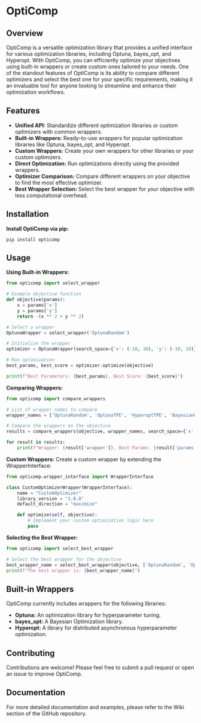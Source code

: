 # OptiComp
## Overview
OptiComp is a versatile optimization library that provides a unified interface for various optimization libraries, including Optuna, bayes_opt, and Hyperopt. With OptiComp, you can efficiently optimize your objectives using built-in wrappers or create custom ones tailored to your needs. One of the standout features of OptiComp is its ability to compare different optimizers and select the best one for your specific requirements, making it an invaluable tool for anyone looking to streamline and enhance their optimization workflows.

## Features
- **Unified API:** Standardize different optimization libraries or custom optimizers with common wrappers.
- **Built-in Wrappers:** Ready-to-use wrappers for popular optimization libraries like Optuna, bayes_opt, and Hyperopt.
- **Custom Wrappers:** Create your own wrappers for other libraries or your custom optimizers.
- **Direct Optimization:** Run optimizations directly using the provided wrappers.
- **Optimizer Comparison:** Compare different wrappers on your objective to find the most effective optimizer.
- **Best Wrapper Selection:** Select the best wrapper for your objective with less computational overhead.

## Installation
**Install OptiComp via pip:**

```
pip install opticomp
```

## Usage
**Using Built-in Wrappers:**
```python
from opticomp import select_wrapper

# Example objective function
def objective(params):
    x = params['x']
    y = params['y']
    return -(x ** 2 + y ** 2)

# Select a wrapper
OptunaWrapper = select_wrapper('OptunaRandom')

# Initialize the wrapper
optimizer = OptunaWrapper(search_space={'x': (-10, 10), 'y': (-10, 10)})

# Run optimization
best_params, best_score = optimizer.optimize(objective)

print(f"Best Parameters: {best_params}, Best Score: {best_score}")
```

**Comparing Wrappers:**

```python
from opticomp import compare_wrappers

# List of wrapper names to compare
wrapper_names = ['OptunaRandom', 'OptunaTPE', 'HyperoptTPE', 'BayesianOpt']

# Compare the wrappers on the objective
results = compare_wrappers(objective, wrapper_names, search_space={'x': (-10, 10), 'y': (-10, 10)})

for result in results:
    print(f"Wrapper: {result['wrapper']}, Best Params: {result['params']}, Best Score: {result['score']}")
```

**Custom Wrappers:**
Create a custom wrapper by extending the WrapperInterface:

```python
from opticomp.wrapper_interface import WrapperInterface

class CustomOptimizerWrapper(WrapperInterface):
    name = "CustomOptimizer"
    library_version = "1.0.0"
    default_direction = "maximize"

    def optimize(self, objective):
        # Implement your custom optimization logic here
        pass
```

**Selecting the Best Wrapper:**
```python
from opticomp import select_best_wrapper

# Select the best wrapper for the objective
best_wrapper_name = select_best_wrapper(objective, ['OptunaRandom', 'OptunaTPE', 'HyperoptTPE', 'BayesianOpt'])
print(f"The best wrapper is: {best_wrapper_name}")
```

## Built-in Wrappers
OptiComp currently includes wrappers for the following libraries:

- **Optuna:** An optimization library for hyperparameter tuning.
- **bayes_opt:** A Bayesian Optimization library.
- **Hyperopt:** A library for distributed asynchronous hyperparameter optimization.


## Contributing
Contributions are welcome! Please feel free to submit a pull request or open an issue to improve OptiComp.

## Documentation
For more detailed documentation and examples, please refer to the Wiki section of the GitHub repository.
